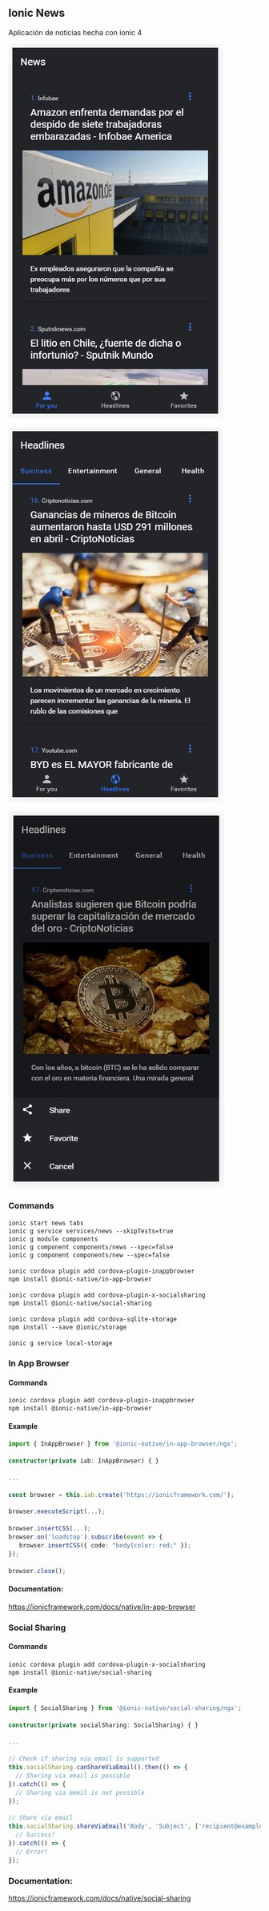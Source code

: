 
## Ionic News
Aplicación de noticias hecha con ionic 4

![Ionic 4 ─ News ─ Preview 1](https://raw.githubusercontent.com/anayarojo/ionic-news/master/wiki/img/Ionic%204%20%E2%94%80%20New%20%E2%94%80%20Preview%201.PNG)

![Ionic 4 ─ News ─ Preview 2](https://raw.githubusercontent.com/anayarojo/ionic-news/master/wiki/img/Ionic%204%20%E2%94%80%20New%20%E2%94%80%20Preview%202.PNG)

![Ionic 4 ─ News ─ Preview 3](https://raw.githubusercontent.com/anayarojo/ionic-news/master/wiki/img/Ionic%204%20%E2%94%80%20New%20%E2%94%80%20Preview%203.PNG)

### Commands

```
ionic start news tabs
ionic g service services/news --skipTests=true
ionic g module components
ionic g component components/news --spec=false
ionic g component components/new --spec=false

ionic cordova plugin add cordova-plugin-inappbrowser
npm install @ionic-native/in-app-browser

ionic cordova plugin add cordova-plugin-x-socialsharing
npm install @ionic-native/social-sharing

ionic cordova plugin add cordova-sqlite-storage
npm install --save @ionic/storage

ionic g service local-storage
```

### In App Browser

#### Commands
```shell
ionic cordova plugin add cordova-plugin-inappbrowser
npm install @ionic-native/in-app-browser
```

#### Example
```typescript
import { InAppBrowser } from '@ionic-native/in-app-browser/ngx';

constructor(private iab: InAppBrowser) { }

...

const browser = this.iab.create('https://ionicframework.com/');

browser.executeScript(...);

browser.insertCSS(...);
browser.on('loadstop').subscribe(event => {
   browser.insertCSS({ code: "body{color: red;" });
});

browser.close();
```

#### Documentation: 

https://ionicframework.com/docs/native/in-app-browser

### Social Sharing

#### Commands
```shell
ionic cordova plugin add cordova-plugin-x-socialsharing
npm install @ionic-native/social-sharing
```

#### Example
```typescript
import { SocialSharing } from '@ionic-native/social-sharing/ngx';

constructor(private socialSharing: SocialSharing) { }

...

// Check if sharing via email is supported
this.socialSharing.canShareViaEmail().then(() => {
  // Sharing via email is possible
}).catch(() => {
  // Sharing via email is not possible
});

// Share via email
this.socialSharing.shareViaEmail('Body', 'Subject', ['recipient@example.org']).then(() => {
  // Success!
}).catch(() => {
  // Error!
});
```

### Documentation:

https://ionicframework.com/docs/native/social-sharing
